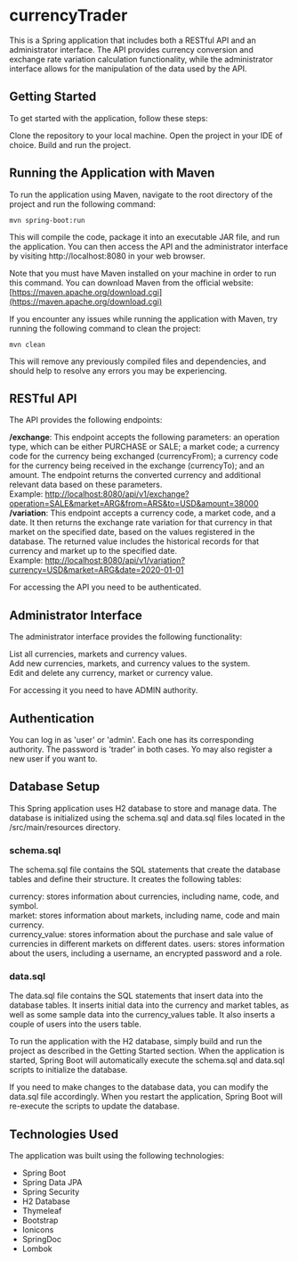 # currencyTrader
This is a Spring application that includes both a RESTful API and an administrator interface. The API provides currency conversion and exchange rate variation calculation functionality, while the administrator interface allows for the manipulation of the data used by the API.

## Getting Started
To get started with the application, follow these steps:

Clone the repository to your local machine.
Open the project in your IDE of choice.
Build and run the project.

## Running the Application with Maven
To run the application using Maven, navigate to the root directory of the project and run the following command:
```
mvn spring-boot:run
```
This will compile the code, package it into an executable JAR file, and run the application. You can then access the API and the administrator interface by visiting http://localhost:8080 in your web browser.

Note that you must have Maven installed on your machine in order to run this command. You can download Maven from the official website:
[https://maven.apache.org/download.cgi](https://maven.apache.org/download.cgi)

If you encounter any issues while running the application with Maven, try running the following command to clean the project:
```
mvn clean
```
This will remove any previously compiled files and dependencies, and should help to resolve any errors you may be experiencing.

## RESTful API
The API provides the following endpoints:

**/exchange**: This endpoint accepts the following parameters: an operation type, which can be either PURCHASE or SALE; a market code; a currency code for the currency being exchanged (currencyFrom); a currency code for the currency being received in the exchange (currencyTo); and an amount. The endpoint returns the converted currency and additional relevant data based on these parameters.  
Example: [http://localhost:8080/api/v1/exchange?operation=SALE&market=ARG&from=ARS&to=USD&amount=38000](http://localhost:8080/api/v1/exchange?operation=SALE&market=ARG&from=ARS&to=USD&amount=38000)  
**/variation**: This endpoint accepts a currency code, a market code, and a date. It then returns the exchange rate variation for that currency in that market on the specified date, based on the values registered in the database. The returned value includes the historical records for that currency and market up to the specified date.  
Example: [http://localhost:8080/api/v1/variation?currency=USD&market=ARG&date=2020-01-01](http://localhost:8080/api/v1/variation?currency=USD&market=ARG&date=2020-01-01)

For accessing the API you need to be authenticated.

## Administrator Interface
The administrator interface provides the following functionality:

List all currencies, markets and currency values.  
Add new currencies, markets, and currency values to the system.  
Edit and delete any currency, market or currency value.    

For accessing it you need to have ADMIN authority.

## Authentication
You can log in as 'user' or 'admin'. Each one has its corresponding authority. The password is 'trader' in both cases. Yo may also register a new user if you want to.

## Database Setup
This Spring application uses H2 database to store and manage data. The database is initialized using the schema.sql and data.sql files located in the /src/main/resources directory.

### schema.sql
The schema.sql file contains the SQL statements that create the database tables and define their structure. It creates the following tables:

currency: stores information about currencies, including name, code, and symbol.  
market: stores information about markets, including name, code and main currency.  
currency_value: stores information about the purchase and sale value of currencies in different markets on different dates.
users: stores information about the users, including a username, an encrypted password and a role.

### data.sql
The data.sql file contains the SQL statements that insert data into the database tables. It inserts initial data into the currency and market tables, as well as some sample data into the currency_values table. It also inserts a couple of users into the users table.

To run the application with the H2 database, simply build and run the project as described in the Getting Started section. When the application is started, Spring Boot will automatically execute the schema.sql and data.sql scripts to initialize the database.

If you need to make changes to the database data, you can modify the data.sql file accordingly. When you restart the application, Spring Boot will re-execute the scripts to update the database.

## Technologies Used
The application was built using the following technologies:

- Spring Boot
- Spring Data JPA
- Spring Security
- H2 Database
- Thymeleaf
- Bootstrap
- Ionicons
- SpringDoc
- Lombok
